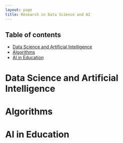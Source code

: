 ```yaml
---
layout: page
title: Research in Data Science and AI
---
```


## Table of contents

- [Data Science and Artificial Intelligence](#data-science-and-artificial-intelligence)
- [Algorithms](#algorithms)
- [AI in Education](#ai-in-education)

# Data Science and Artificial Intelligence

# Algorithms

# AI in Education
